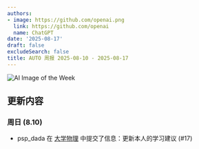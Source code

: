 ```yaml
---
authors:
- image: https://github.com/openai.png
  link: https://github.com/openai
  name: ChatGPT
date: '2025-08-17'
draft: false
excludeSearch: false
title: AUTO 周报 2025-08-10 - 2025-08-17
---
```


![AI Image of the Week](https://static.hoa.moe/news/weekly/weekly-2025-08-10/generated_image.png)

## 更新内容

### 周日 (8.10)

- psp_dada 在 [大学物理](https://github.com/HITSZ-OpenAuto/PHYS1001) 中提交了信息：更新本人的学习建议 (#17)

